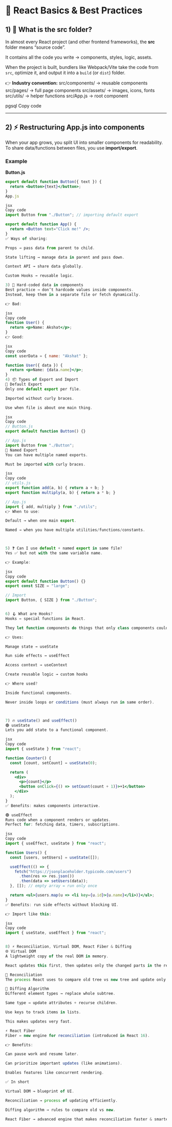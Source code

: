 # 📘 React Basics & Best Practices

## 1) 📂 What is the src folder?

In almost every React project (and other frontend frameworks), the **src** folder means “source code”.

It contains all the code you write → components, styles, logic, assets.

When the project is built, bundlers like Webpack/Vite take the code from `src`, optimize it, and output it into a `build` (or `dist`) folder.

👉 **Industry convention:**
src/components/ → reusable components
src/pages/ → full page components
src/assets/ → images, icons, fonts
src/utils/ → helper functions
src/App.js → root component

pgsql
Copy code

---

## 2) ⚡ Restructuring App.js into components

When your app grows, you split UI into smaller components for readability.  
To share data/functions between files, you use **import/export**.

### Example

**Button.js**
```jsx
export default function Button({ text }) {
  return <button>{text}</button>;
}
App.js

jsx
Copy code
import Button from "./Button"; // importing default export

export default function App() {
  return <Button text="Click me!" />;
}
✅ Ways of sharing:

Props → pass data from parent to child.

State lifting → manage data in parent and pass down.

Context API → share data globally.

Custom Hooks → reusable logic.

3) 🚫 Hard-coded data in components
Best practice → don’t hardcode values inside components.
Instead, keep them in a separate file or fetch dynamically.

👉 Bad:

jsx
Copy code
function User() {
  return <p>Name: Akshat</p>;
}
👉 Good:

jsx
Copy code
const userData = { name: "Akshat" };

function User({ data }) {
  return <p>Name: {data.name}</p>;
}
4) 📦 Types of Export and Import
🔹 Default Export
Only one default export per file.

Imported without curly braces.

Use when file is about one main thing.

jsx
Copy code
// Button.js
export default function Button() {}

// App.js
import Button from "./Button";
🔹 Named Export
You can have multiple named exports.

Must be imported with curly braces.

jsx
Copy code
// utils.js
export function add(a, b) { return a + b; }
export function multiply(a, b) { return a * b; }

// App.js
import { add, multiply } from "./utils";
👉 When to use:

Default → when one main export.

Named → when you have multiple utilities/functions/constants.



5) ❓ Can I use default + named export in same file?
Yes ✅ but not with the same variable name.

👉 Example:

jsx
Copy code
export default function Button() {}
export const SIZE = "large";

// Import
import Button, { SIZE } from "./Button";


6) 🪝 What are Hooks?
Hooks = special functions in React.

They let function components do things that only class components could do earlier (like state, lifecycle).

👉 Uses:

Manage state → useState

Run side effects → useEffect

Access context → useContext

Create reusable logic → custom hooks

👉 Where used?

Inside functional components.

Never inside loops or conditions (must always run in same order).



7) 🔥 useState() and useEffect()
🟢 useState
Lets you add state to a functional component.

jsx
Copy code
import { useState } from "react";

function Counter() {
  const [count, setCount] = useState(0);

  return (
    <div>
      <p>{count}</p>
      <button onClick={() => setCount(count + 1)}>+1</button>
    </div>
  );
}
✅ Benefits: makes components interactive.

🟢 useEffect
Runs code when a component renders or updates.
Perfect for: fetching data, timers, subscriptions.

jsx
Copy code
import { useEffect, useState } from "react";

function Users() {
  const [users, setUsers] = useState([]);

  useEffect(() => {
    fetch("https://jsonplaceholder.typicode.com/users")
      .then(res => res.json())
      .then(data => setUsers(data));
  }, []); // empty array = run only once

  return <ul>{users.map(u => <li key={u.id}>{u.name}</li>)}</ul>;
}
✅ Benefits: run side effects without blocking UI.

👉 Import like this:

jsx
Copy code
import { useState, useEffect } from "react";


8) ⚡ Reconciliation, Virtual DOM, React Fiber & Diffing
🌐 Virtual DOM
A lightweight copy of the real DOM in memory.

React updates this first, then updates only the changed parts in the real DOM.

🔄 Reconciliation
The process React uses to compare old tree vs new tree and update only what changed.

🧮 Diffing Algorithm
Different element types → replace whole subtree.

Same type → update attributes + recurse children.

Use keys to track items in lists.

This makes updates very fast.

⚡ React Fiber
Fiber = new engine for reconciliation (introduced in React 16).

👉 Benefits:

Can pause work and resume later.

Can prioritize important updates (like animations).

Enables features like concurrent rendering.

✅ In short

Virtual DOM → blueprint of UI.

Reconciliation → process of updating efficiently.

Diffing algorithm → rules to compare old vs new.

React Fiber → advanced engine that makes reconciliation faster & smarter.